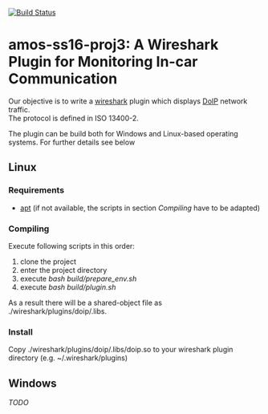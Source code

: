 
[![Build Status](https://travis-ci.org/AMOS-ss16-proj3/amos-ss16-proj3.svg?branch=master)](https://travis-ci.org/AMOS-ss16-proj3/amos-ss16-proj3)

# amos-ss16-proj3: A Wireshark Plugin for Monitoring In-car Communication

Our objective is to write a [wireshark](https://wireshark.org) plugin which displays [DoIP](https://de.wikipedia.org/wiki/DoIP) network traffic.  
The protocol is defined in ISO 13400-2.

The plugin can be build both for Windows and Linux-based operating systems.
For further details see below

## Linux

### Requirements
- [apt](https://en.wikipedia.org/wiki/Advanced_Packaging_Tool) (if not available, the scripts in section _Compiling_ have to be adapted)

### Compiling
Execute following scripts in this order:
1. clone the project
2. enter the project directory
3. execute *bash build/prepare_env.sh*
4. execute *bash build/plugin.sh*

As a result there will be a shared-object file as ./wireshark/plugins/doip/.libs.

### Install
Copy ./wireshark/plugins/doip/.libs/doip.so to your wireshark plugin directory (e.g. ~/.wireshark/plugins)

## Windows

*TODO*

